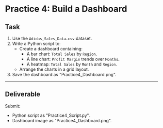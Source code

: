 # Practice 4: Build a Dashboard

## Task
1. Use the `Adidas_Sales_Data.csv` dataset.
2. Write a Python script to:
   - Create a dashboard containing:
     - A bar chart: `Total Sales` by `Region`.
     - A line chart: `Profit Margin` trends over `Months`.
     - A heatmap: `Total Sales` by `Month` and `Region`.
   - Arrange the charts in a grid layout.
3. Save the dashboard as "Practice4_Dashboard.png".

---

## Deliverable
Submit:
- Python script as "Practice4_Script.py".
- Dashboard image as "Practice4_Dashboard.png".
